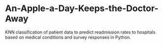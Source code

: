 # An-Apple-a-Day-Keeps-the-Doctor-Away
KNN classification of patient data to predict readmission rates to hospitals based on medical conditions and survey responses in Python.
